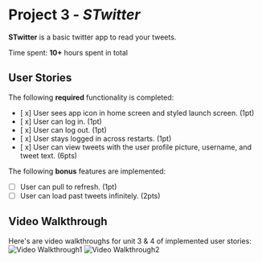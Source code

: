 # Project 3 - *STwitter*

**STwitter** is a basic twitter app to read your tweets.

Time spent: **10+** hours spent in total

## User Stories

The following **required** functionality is completed:

- [ x] User sees app icon in home screen and styled launch screen. (1pt)
- [ x] User can log in. (1pt)
- [ x] User can log out. (1pt)
- [ x] User stays logged in across restarts. (1pt)
- [ x] User can view tweets with the user profile picture, username, and tweet text. (6pts)

The following **bonus** features are implemented:

- [ ] User can pull to refresh. (1pt)
- [ ] User can load past tweets infinitely. (2pts)

## Video Walkthrough

Here's are video walkthroughs for unit 3 & 4 of implemented user stories:
<img src='http://g.recordit.co/eZ84SlKUrU.gif' title='Video Walkthrough' width='' alt='Video Walkthrough1' />
<img src='http://g.recordit.co/iiEeY52F1V.gif' title='Video Walkthrough' width='' alt='Video Walkthrough2' />


